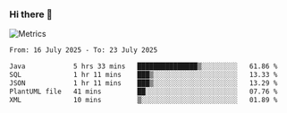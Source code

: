 ### Hi there 👋

![Metrics](https://github.com/radoapx/radoapx/blob/main/github-metrics.svg)

<!--START_SECTION:waka-->

```txt
From: 16 July 2025 - To: 23 July 2025

Java            5 hrs 33 mins   ███████████████▒░░░░░░░░░   61.86 %
SQL             1 hr 11 mins    ███▒░░░░░░░░░░░░░░░░░░░░░   13.33 %
JSON            1 hr 11 mins    ███▒░░░░░░░░░░░░░░░░░░░░░   13.29 %
PlantUML file   41 mins         ██░░░░░░░░░░░░░░░░░░░░░░░   07.76 %
XML             10 mins         ▒░░░░░░░░░░░░░░░░░░░░░░░░   01.89 %
```

<!--END_SECTION:waka-->

<!--
**radoapx/radoapx** is a ✨ _special_ ✨ repository because its `README.md` (this file) appears on your GitHub profile.

Here are some ideas to get you started:

- 🔭 I’m currently working on ...
- 🌱 I’m currently learning ...
- 👯 I’m looking to collaborate on ...
- 🤔 I’m looking for help with ...
- 💬 Ask me about ...
- 📫 How to reach me: ...
- 😄 Pronouns: ...
- ⚡ Fun fact: ...
-->
